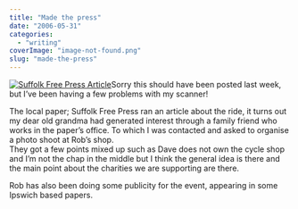 ```yaml
---
title: "Made the press"
date: "2006-05-31"
categories: 
  - "writing"
coverImage: "image-not-found.png"
slug: "made-the-press"
---
```


[![Suffolk Free Press Article](images/157028034_9646b8131c_m.jpg)](http://www.flickr.com/photos/funkylarma/157028034/ "Photo Sharing")Sorry this should have been posted last week, but I’ve been having a few problems with my scanner!

The local paper; Suffolk Free Press ran an article about the ride, it turns out my dear old grandma had generated interest through a family friend who works in the paper’s office. To which I was contacted and asked to organise a photo shoot at Rob’s shop.  
They got a few points mixed up such as Dave does not own the cycle shop and I’m not the chap in the middle but I think the general idea is there and the main point about the charities we are supporting are there.

Rob has also been doing some publicity for the event, appearing in some Ipswich based papers.
